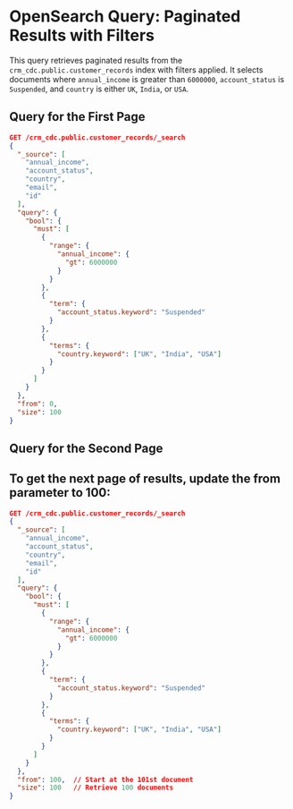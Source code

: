 # OpenSearch Query: Paginated Results with Filters

This query retrieves paginated results from the `crm_cdc.public.customer_records` index with filters applied. It selects documents where `annual_income` is greater than `6000000`, `account_status` is `Suspended`, and `country` is either `UK`, `India`, or `USA`.

## Query for the First Page

```json
GET /crm_cdc.public.customer_records/_search
{
  "_source": [
    "annual_income",
    "account_status",
    "country",
    "email",
    "id"
  ],
  "query": {
    "bool": {
      "must": [
        {
          "range": {
            "annual_income": {
              "gt": 6000000
            }
          }
        },
        {
          "term": {
            "account_status.keyword": "Suspended"
          }
        },
        {
          "terms": {
            "country.keyword": ["UK", "India", "USA"]
          }
        }
      ]
    }
  },
  "from": 0, 
  "size": 100
}
```

## Query for the Second Page
## To get the next page of results, update the from parameter to 100:

```json
GET /crm_cdc.public.customer_records/_search
{
  "_source": [
    "annual_income",
    "account_status",
    "country",
    "email",
    "id"
  ],
  "query": {
    "bool": {
      "must": [
        {
          "range": {
            "annual_income": {
              "gt": 6000000
            }
          }
        },
        {
          "term": {
            "account_status.keyword": "Suspended"
          }
        },
        {
          "terms": {
            "country.keyword": ["UK", "India", "USA"]
          }
        }
      ]
    }
  },
  "from": 100,  // Start at the 101st document
  "size": 100   // Retrieve 100 documents
}

```